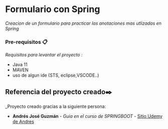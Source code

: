 # Formulario con Spring

_Creacion de un formulario para practicar las anotaciones mas utlizadas en Spring_ 

### Pre-requisitos 📋

_Requisitos para levantar el proyecto :_


* Java 11
* MAVEN
* uso de algun ide (STS, eclipse,VSCODE..)


## Referencia del proyecto creado✒️

_Proyecto creado gracias a la siguiente persona: 

* **Andrés José Guzmán** - *Guia en el curso de SPRINGBOOT* - [Sitio Udemy de Andres](https://www.udemy.com/user/andres-guzman-9/)